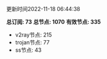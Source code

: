 更新时间2022-11-18 06:44:38

**总订阅: 73**
**总节点: 1070**
**有效节点: 335**
- v2ray节点: 215
- trojan节点: 77
- ss节点: 43
